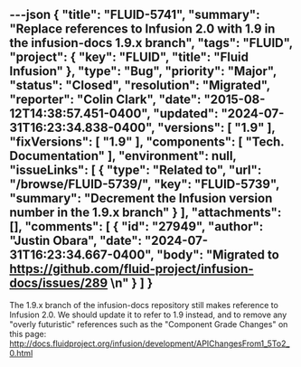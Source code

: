 ---json
{
  "title": "FLUID-5741",
  "summary": "Replace references to Infusion 2.0 with 1.9 in the infusion-docs 1.9.x branch",
  "tags": "FLUID",
  "project": {
    "key": "FLUID",
    "title": "Fluid Infusion"
  },
  "type": "Bug",
  "priority": "Major",
  "status": "Closed",
  "resolution": "Migrated",
  "reporter": "Colin Clark",
  "date": "2015-08-12T14:38:57.451-0400",
  "updated": "2024-07-31T16:23:34.838-0400",
  "versions": [
    "1.9"
  ],
  "fixVersions": [
    "1.9"
  ],
  "components": [
    "Tech. Documentation"
  ],
  "environment": null,
  "issueLinks": [
    {
      "type": "Related to",
      "url": "/browse/FLUID-5739/",
      "key": "FLUID-5739",
      "summary": "Decrement the Infusion version number in the 1.9.x branch"
    }
  ],
  "attachments": [],
  "comments": [
    {
      "id": "27949",
      "author": "Justin Obara",
      "date": "2024-07-31T16:23:34.667-0400",
      "body": "Migrated to <https://github.com/fluid-project/infusion-docs/issues/289>&#x20;\n"
    }
  ]
}
---
The 1.9.x branch of the infusion-docs repository still makes reference to Infusion 2.0. We should update it to refer to 1.9 instead, and to remove any "overly futuristic" references such as the "Component Grade Changes" on this page: <http://docs.fluidproject.org/infusion/development/APIChangesFrom1_5To2_0.html>

        